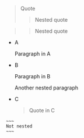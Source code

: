 > Quote
>> Nested quote

>> Nested quote

- A

  Paragraph in A

- B

  Paragraph in
B

  Another nested paragraph

- C

  > Quote in C

```text
~~~
Not nested
~~~
```